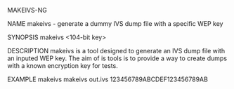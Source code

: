 MAKEIVS-NG

NAME
       makeivs - generate a dummy IVS dump file with a specific WEP key

SYNOPSIS
       makeivs <ivs file> <104-bit key>

DESCRIPTION
       makeivs is a tool designed to generate an IVS dump file with an inputed
       WEP key.  The aim of is tools is to provide a way to create dumps  with
       a known encryption key for tests.

EXAMPLE
       makeivs makeivs out.ivs 123456789ABCDEF123456789AB